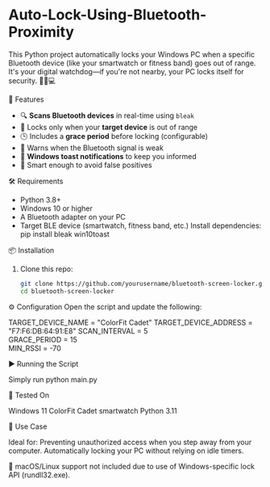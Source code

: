 # Auto-Lock-Using-Bluetooth-Proximity

This Python project automatically locks your Windows PC when a specific Bluetooth device (like your smartwatch or fitness band) goes out of range. It's your digital watchdog—if you're not nearby, your PC locks itself for security. 🕵️‍♂️💻

🚀 Features

- 🔍 **Scans Bluetooth devices** in real-time using `bleak`
- 🎯 Locks only when your **target device** is out of range
- 🕒 Includes a **grace period** before locking (configurable)
- 📶 Warns when the Bluetooth signal is weak
- 🔔 **Windows toast notifications** to keep you informed
- 🧠 Smart enough to avoid false positives

 
🛠️ Requirements

- Python 3.8+
- Windows 10 or higher
- A Bluetooth adapter on your PC
- Target BLE device (smartwatch, fitness band, etc.)
 Install dependencies:
   pip install bleak win10toast

📦 Installation

1. Clone this repo:
   ```bash
   git clone https://github.com/yourusername/bluetooth-screen-locker.git
   cd bluetooth-screen-locker

⚙️ Configuration
Open the script and update the following:

TARGET_DEVICE_NAME = "ColorFit Cadet"
TARGET_DEVICE_ADDRESS = "F7:F6:DB:64:91:E8"
SCAN_INTERVAL = 5           
GRACE_PERIOD = 15          
MIN_RSSI = -70              

▶️ Running the Script

Simply run
python main.py

🧪 Tested On

Windows 11 
ColorFit Cadet smartwatch
Python 3.11

🧠 Use Case

Ideal for:
Preventing unauthorized access when you step away from your computer.
Automatically locking your PC without relying on idle timers.

📝 macOS/Linux support not included due to use of Windows-specific lock API (rundll32.exe).

